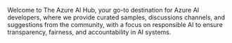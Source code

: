 Welcome to The Azure AI Hub, your go-to destination for Azure AI developers, where we provide curated samples, discussions channels, and suggestions from the community, with a focus on responsible AI to ensure transparency, fairness, and accountability in AI systems.